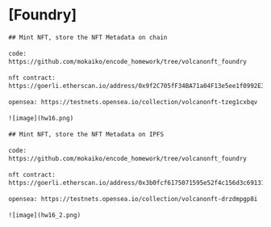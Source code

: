 # [Foundry]

    ## Mint NFT, store the NFT Metadata on chain

    code: https://github.com/mokaiko/encode_homework/tree/volcanonft_foundry

    nft contract: https://goerli.etherscan.io/address/0x9f2C705fF34BA71a04F13e5ee1f0992E3bD012d9

    opensea: https://testnets.opensea.io/collection/volcanonft-tzeg1cxbqv

    ![image](hw16.png)

    ## Mint NFT, store the NFT Metadata on IPFS

    code: https://github.com/mokaiko/encode_homework/tree/volcanonft_foundry

    nft contract: https://goerli.etherscan.io/address/0x3b0fcf6175071595e52f4c156d3c69131cdbf6b5

    opensea: https://testnets.opensea.io/collection/volcanonft-drzdmpgp8i

    ![image](hw16_2.png)
